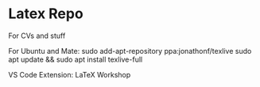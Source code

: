 # Latex Repo
For CVs and stuff

For Ubuntu and Mate:
sudo add-apt-repository ppa:jonathonf/texlive
sudo apt update && sudo apt install texlive-full

VS Code Extension:
LaTeX Workshop
